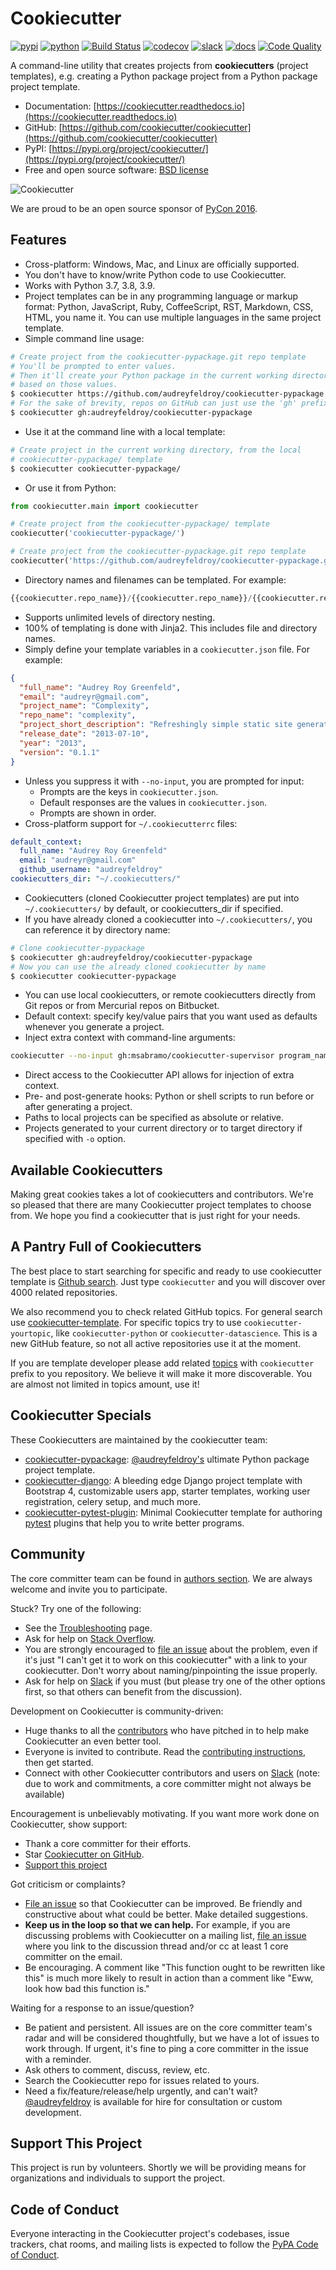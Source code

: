 # Cookiecutter

[![pypi](https://img.shields.io/pypi/v/cookiecutter.svg)](https://pypi.org/project/cookiecutter/)
[![python](https://img.shields.io/pypi/pyversions/cookiecutter.svg)](https://pypi.org/project/cookiecutter/)
[![Build Status](https://github.com/cookiecutter/cookiecutter/actions/workflows/main.yml/badge.svg?branch=master)](https://github.com/cookiecutter/cookiecutter/actions)
[![codecov](https://codecov.io/gh/cookiecutter/cookiecutter/branch/master/graphs/badge.svg?branch=master)](https://codecov.io/github/cookiecutter/cookiecutter?branch=master)
[![slack](https://img.shields.io/badge/cookiecutter-Join%20on%20Slack-green?style=flat&logo=slack)](https://join.slack.com/t/cookie-cutter/shared_invite/enQtNzI0Mzg5NjE5Nzk5LTRlYWI2YTZhYmQ4YmU1Y2Q2NmE1ZjkwOGM0NDQyNTIwY2M4ZTgyNDVkNjMxMDdhZGI5ZGE5YmJjM2M3ODJlY2U)
[![docs](https://readthedocs.org/projects/cookiecutter/badge/?version=latest)](https://readthedocs.org/projects/cookiecutter/?badge=latest)
[![Code Quality](https://img.shields.io/scrutinizer/g/cookiecutter/cookiecutter.svg)](https://scrutinizer-ci.com/g/cookiecutter/cookiecutter/?branch=master)

A command-line utility that creates projects from **cookiecutters** (project
templates), e.g. creating a Python package project from a Python package project
template.

- Documentation: [https://cookiecutter.readthedocs.io](https://cookiecutter.readthedocs.io)
- GitHub: [https://github.com/cookiecutter/cookiecutter](https://github.com/cookiecutter/cookiecutter)
- PyPI: [https://pypi.org/project/cookiecutter/](https://pypi.org/project/cookiecutter/)
- Free and open source software: [BSD license](https://github.com/cookiecutter/cookiecutter/blob/master/LICENSE)

![Cookiecutter](https://raw.githubusercontent.com/cookiecutter/cookiecutter/3ac078356adf5a1a72042dfe72ebfa4a9cd5ef38/logo/cookiecutter_medium.png)

We are proud to be an open source sponsor of
[PyCon 2016](https://us.pycon.org/2016/sponsors/).

## Features

- Cross-platform: Windows, Mac, and Linux are officially supported.
- You don't have to know/write Python code to use Cookiecutter.
- Works with Python 3.7, 3.8, 3.9.
- Project templates can be in any programming language or markup format:
  Python, JavaScript, Ruby, CoffeeScript, RST, Markdown, CSS, HTML, you name it.
  You can use multiple languages in the same project template.
- Simple command line usage:

```bash
# Create project from the cookiecutter-pypackage.git repo template
# You'll be prompted to enter values.
# Then it'll create your Python package in the current working directory,
# based on those values.
$ cookiecutter https://github.com/audreyfeldroy/cookiecutter-pypackage
# For the sake of brevity, repos on GitHub can just use the 'gh' prefix
$ cookiecutter gh:audreyfeldroy/cookiecutter-pypackage
```

- Use it at the command line with a local template:

```bash
# Create project in the current working directory, from the local
# cookiecutter-pypackage/ template
$ cookiecutter cookiecutter-pypackage/
```

- Or use it from Python:

```py
from cookiecutter.main import cookiecutter

# Create project from the cookiecutter-pypackage/ template
cookiecutter('cookiecutter-pypackage/')

# Create project from the cookiecutter-pypackage.git repo template
cookiecutter('https://github.com/audreyfeldroy/cookiecutter-pypackage.git')
```

- Directory names and filenames can be templated. For example:

```py
{{cookiecutter.repo_name}}/{{cookiecutter.repo_name}}/{{cookiecutter.repo_name}}.py
```

- Supports unlimited levels of directory nesting.
- 100% of templating is done with Jinja2. This includes file and directory names.
- Simply define your template variables in a `cookiecutter.json` file. For example:

```json
{
  "full_name": "Audrey Roy Greenfeld",
  "email": "audreyr@gmail.com",
  "project_name": "Complexity",
  "repo_name": "complexity",
  "project_short_description": "Refreshingly simple static site generator.",
  "release_date": "2013-07-10",
  "year": "2013",
  "version": "0.1.1"
}
```

- Unless you suppress it with `--no-input`, you are prompted for input:
  - Prompts are the keys in `cookiecutter.json`.
  - Default responses are the values in `cookiecutter.json`.
  - Prompts are shown in order.
- Cross-platform support for `~/.cookiecutterrc` files:

```yaml
default_context:
  full_name: "Audrey Roy Greenfeld"
  email: "audreyr@gmail.com"
  github_username: "audreyfeldroy"
cookiecutters_dir: "~/.cookiecutters/"
```

- Cookiecutters (cloned Cookiecutter project templates) are put into
  `~/.cookiecutters/` by default, or cookiecutters_dir if specified.
- If you have already cloned a cookiecutter into `~/.cookiecutters/`,
  you can reference it by directory name:

```bash
# Clone cookiecutter-pypackage
$ cookiecutter gh:audreyfeldroy/cookiecutter-pypackage
# Now you can use the already cloned cookiecutter by name
$ cookiecutter cookiecutter-pypackage
```

- You can use local cookiecutters, or remote cookiecutters directly from Git
  repos or from Mercurial repos on Bitbucket.
- Default context: specify key/value pairs that you want used as defaults
  whenever you generate a project.
- Inject extra context with command-line arguments:

```bash
cookiecutter --no-input gh:msabramo/cookiecutter-supervisor program_name=foobar startsecs=10
```

- Direct access to the Cookiecutter API allows for injection of extra context.
- Pre- and post-generate hooks: Python or shell scripts to run before or after
  generating a project.
- Paths to local projects can be specified as absolute or relative.
- Projects generated to your current directory or to target directory if
  specified with `-o` option.

## Available Cookiecutters

Making great cookies takes a lot of cookiecutters and contributors. We're so
pleased that there are many Cookiecutter project templates to choose from. We
hope you find a cookiecutter that is just right for your needs.

## A Pantry Full of Cookiecutters

The best place to start searching for specific and ready to use cookiecutter
template is [Github search](https://github.com/search?q=cookiecutter&type=Repositories).
Just type `cookiecutter` and you will discover over 4000 related repositories.

We also recommend you to check related GitHub topics. For general search use
[cookiecutter-template](https://github.com/topics/cookiecutter-template).
For specific topics try to use `cookiecutter-yourtopic`, like
`cookiecutter-python` or `cookiecutter-datascience`. This is a new GitHub feature,
so not all active repositories use it at the moment.

If you are template developer please add related
[topics](https://help.github.com/en/github/administering-a-repository/classifying-your-repository-with-topics)
with `cookiecutter` prefix to you repository. We believe it will make it more
discoverable. You are almost not limited in topics amount, use it!

## Cookiecutter Specials

These Cookiecutters are maintained by the cookiecutter team:

- [cookiecutter-pypackage](https://github.com/audreyfeldroy/cookiecutter-pypackage):
  [@audreyfeldroy's](https://github.com/audreyfeldroy) ultimate Python package project template.
- [cookiecutter-django](https://github.com/pydanny/cookiecutter-django):
  A bleeding edge Django project template with Bootstrap 4, customizable users app,
  starter templates, working user registration, celery setup, and much more.
- [cookiecutter-pytest-plugin](https://github.com/pytest-dev/cookiecutter-pytest-plugin):
  Minimal Cookiecutter template for authoring [pytest](https://docs.pytest.org/)
  plugins that help you to write better programs.

## Community

The core committer team can be found in [authors section](AUTHORS.md).
We are always welcome and invite you to participate.

Stuck? Try one of the following:

- See the [Troubleshooting](https://cookiecutter.readthedocs.io/en/latest/troubleshooting.html) page.
- Ask for help on [Stack Overflow](https://stackoverflow.com/questions/tagged/cookiecutter).
- You are strongly encouraged to
  [file an issue](https://github.com/cookiecutter/cookiecutter/issues?q=is%3Aopen)
  about the problem, even if it's just "I can't get it to work on this cookiecutter"
  with a link to your cookiecutter. Don't worry about naming/pinpointing the issue
  properly.
- Ask for help on [Slack](https://join.slack.com/t/cookie-cutter/shared_invite/enQtNzI0Mzg5NjE5Nzk5LTRlYWI2YTZhYmQ4YmU1Y2Q2NmE1ZjkwOGM0NDQyNTIwY2M4ZTgyNDVkNjMxMDdhZGI5ZGE5YmJjM2M3ODJlY2U)
  if you must (but please try one of the other options first, so that others
  can benefit from the discussion).

Development on Cookiecutter is community-driven:

- Huge thanks to all the [contributors](AUTHORS.md) who have pitched in to help
  make Cookiecutter an even better tool.
- Everyone is invited to contribute. Read the
  [contributing instructions](CONTRIBUTING.md), then get started.
- Connect with other Cookiecutter contributors and users on
  [Slack](https://join.slack.com/t/cookie-cutter/shared_invite/enQtNzI0Mzg5NjE5Nzk5LTRlYWI2YTZhYmQ4YmU1Y2Q2NmE1ZjkwOGM0NDQyNTIwY2M4ZTgyNDVkNjMxMDdhZGI5ZGE5YmJjM2M3ODJlY2U)
  (note: due to work and commitments, a core committer might not always be available)

Encouragement is unbelievably motivating. If you want more work done on
Cookiecutter, show support:

- Thank a core committer for their efforts.
- Star [Cookiecutter on GitHub](https://github.com/cookiecutter/cookiecutter).
- [Support this project](#support-this-project)

Got criticism or complaints?

- [File an issue](https://github.com/cookiecutter/cookiecutter/issues?q=is%3Aopen)
  so that Cookiecutter can be improved. Be friendly and constructive about what
  could be better. Make detailed suggestions.
- **Keep us in the loop so that we can help.** For example, if you are
  discussing problems with Cookiecutter on a mailing list,
  [file an issue](https://github.com/cookiecutter/cookiecutter/issues?q=is%3Aopen)
  where you link to the discussion thread and/or cc at least 1 core committer on the email.
- Be encouraging. A comment like "This function ought to be rewritten like this"
  is much more likely to result in action than a comment like "Eww, look how bad
  this function is."

Waiting for a response to an issue/question?

- Be patient and persistent. All issues are on the core committer team's radar
  and will be considered thoughtfully, but we have a lot of issues to work through.
  If urgent, it's fine to ping a core committer in the issue with a reminder.
- Ask others to comment, discuss, review, etc.
- Search the Cookiecutter repo for issues related to yours.
- Need a fix/feature/release/help urgently, and can't wait?
  [@audreyfeldroy](https://github.com/audreyfeldroy) is available for hire for consultation
  or custom development.

## Support This Project

This project is run by volunteers. Shortly we will be providing means for
organizations and individuals to support the project.

## Code of Conduct

Everyone interacting in the Cookiecutter project's codebases, issue trackers,
chat rooms, and mailing lists is expected to follow the
[PyPA Code of Conduct](https://www.pypa.io/en/latest/code-of-conduct/).
